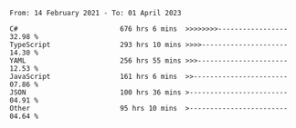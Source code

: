 <!-- [![Top Langs](https://github-readme-stats.vercel.app/api/top-langs/?username=thititongumpun&layout=compact&langs_count=7&theme=prussian)](https://github.com/thititongumpun)
[![Anurag's GitHub stats](https://github-readme-stats.vercel.app/api?username=thititongumpun&hide=stars&show_icons=true&theme=prussian)](https://github.com/thititongumpun) -->

<!--START_SECTION:waka-->

```text
From: 14 February 2021 - To: 01 April 2023

C#                         676 hrs 6 mins  >>>>>>>>-----------------   32.98 %
TypeScript                 293 hrs 10 mins >>>>---------------------   14.30 %
YAML                       256 hrs 55 mins >>>----------------------   12.53 %
JavaScript                 161 hrs 6 mins  >>-----------------------   07.86 %
JSON                       100 hrs 36 mins >------------------------   04.91 %
Other                      95 hrs 10 mins  >------------------------   04.64 %
```

<!--END_SECTION:waka-->
